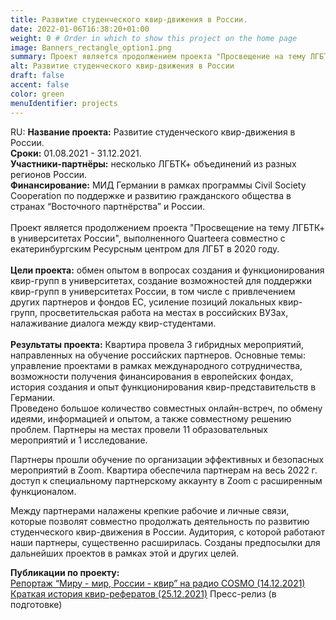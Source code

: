 ```yaml
---
title: Развитие студенческого квир-движения в России.
date: 2022-01-06T16:38:20+01:00
weight: 0 # Order in which to show this project on the home page
image: Banners_rectangle_option1.png
summary: Проект является продолжением проекта "Просвещение на тему ЛГБТК+ в университетах России", выполненного Quarteera совместно с екатеринбургским Ресурсным центром для ЛГБТ в 2020 году. 
alt: Развитие студенческого квир-движения в России
draft: false
accent: false
color: green
menuIdentifier: projects
---
```


RU: 
<b>Название проекта:</b> Развитие студенческого квир-движения в России.<br>
<b>Сроки:</b> 01.08.2021 - 31.12.2021.<br>
<b>Участники-партнёры:</b> несколько ЛГБТК+ объединений из разных регионов России. <br>
<b>Финансирование:</b> МИД Германии в рамках программы Civil Society Cooperation по поддержке и развитию гражданского общества в странах “Восточного партнёрства” и России. <br></br>
Проект является продолжением проекта "Просвещение на тему ЛГБТК+ в университетах России", выполненного Quarteera совместно с екатеринбургским Ресурсным центром для ЛГБТ в 2020 году. 
<br></br>
<b>Цели проекта:</b> 
обмен опытом в вопросах создания и функционирования квир-групп в университетах,
создание возможностей для поддержки квир-групп в университетах России, в том числе с привлечением других партнеров и фондов ЕС,
усиление позиций локальных квир-групп,
просветительская работа на местах в российских ВУЗах,
налаживание диалога между квир-студентами.
<br></br>
<b>Результаты проекта:</b> 
Квартира провела 3 гибридных мероприятий, направленных на обучение российских партнеров. Основные темы: управление проектами в рамках международного сотрудничества, возможности получения финансирования в европейских фондах, история создания и опыт функционирования квир-представительств в Германии.  
Проведено большое количество совместных онлайн-встреч, по обмену идеями, информацией и опытом, а также совместному решению проблем. 
Партнеры на местах провели 11 образовательных мероприятий и 1 исследование. 

Партнеры прошли обучение по организации эффективных и безопасных мероприятий в Zoom. Квартира обеспечила партнерам на весь 2022 г. доступ к специальному партнерскому аккаунту в Zoom с расширенным функционалом. 

Между партнерами налажены крепкие рабочие и личные связи, которые позволят совместно продолжать деятельность по развитию студенческого квир-движения в России.
Аудитория, с которой работают наши партнеры, существенно расширилась.
Созданы предпосылки для дальнейших проектов в рамках этой и других целей.

<b>Публикации по проекту:</b><br>
<a href="https://www1.wdr.de/radio/cosmo/programm/sendungen/radio-po-russki/gesellschaft/queer-114.html" target="_blank">Репортаж “Миру - мир, России - квир” на радио COSMO (14.12.2021)</a><br>
<a href="http://www.quarteera.de/projekte/uni-queer-2021" target="_blank">Краткая история квир-рефератов (25.12.2021)</a>
Пресс-релиз (в подготовке) 
